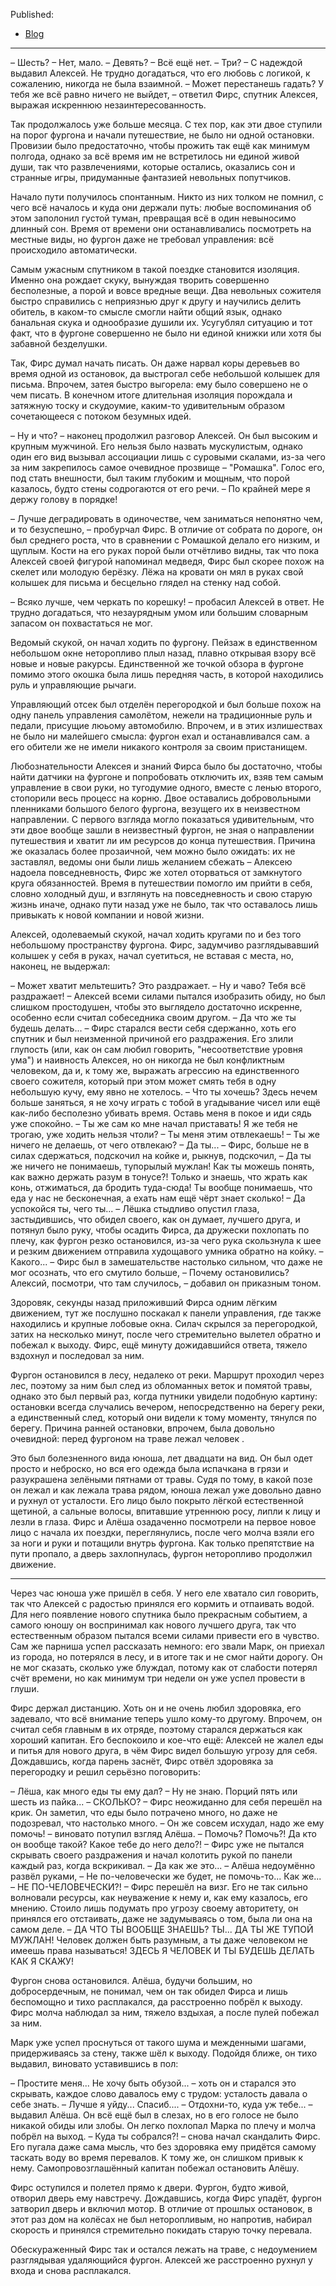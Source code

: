 Published:
* [Blog](https://log.ileamare.ru/2018/12/blog-post.html)

---

– Шесть?
– Нет, мало.
– Девять?
– Всё ещё нет.
– Три? – С надеждой выдавил Алексей. Не трудно догадаться, что его любовь с логикой, к сожалению, никогда не была взаимной.
– Может перестанешь гадать? У тебя же всё равно ничего не выйдет, – ответил Фирс, спутник Алексея, выражая искреннюю незаинтересованность.

Так продолжалось уже больше месяца. С тех пор, как эти двое ступили на порог фургона и начали путешествие, не было ни одной остановки. Провизии было предостаточно, чтобы прожить так ещё как минимум полгода, однако за всё время им не встретилось ни единой живой души, так что развлечениями, которые остались, оказались сон и странные игры, придуманные фантазией невольных попутчиков. 

Начало пути получилось спонтанным. Никто из них толком не помнил, с чего всё началось и куда они держали путь: любые воспоминания об этом заполонил густой туман, превращая всё в один невыносимо длинный сон. Время от времени они останавливались посмотреть на местные виды, но фургон даже не требовал управления: всё происходило автоматически.

Самым ужасным спутником в такой поездке становится изоляция. Именно она рождает скуку, вынуждая творить совершенно бесполезные, а порой и вовсе вредные вещи. Два невольных сожителя быстро справились с неприязнью друг к другу и научились делить обитель, в каком-то смысле смогли найти общий язык, однако банальная скука и однообразие душили их. Усугублял ситуацию и тот факт, что в фургоне совершенно не было ни единой книжки или хотя бы забавной безделушки.

Так, Фирс думал начать писать. Он даже нарвал коры деревьев во время одной из остановок, да выстрогал себе небольшой колышек для письма. Впрочем, затея быстро выгорела: ему было совершено не о чем писать. В конечном итоге длительная изоляция порождала и затяжную тоску и скудоумие, каким-то удивительным образом сочетающееся с потоком безумных идей.

– Ну и что? – наконец продолжил разговор Алексей. Он был высоким и крупным мужчиной. Его нельзя было назвать мускулистым, однако один его вид вызывал ассоциации лишь с суровыми скалами, из-за чего за ним закрепилось самое очевидное прозвище – "Ромашка". Голос его, под стать внешности, был таким глубоким и мощным, что порой казалось, будто стены содрогаются от его речи. – По крайней мере я держу голову в порядке!

– Лучше деградировать в одиночестве, чем заниматься непонятно чем, и то безуспешно, – пробурчал Фирс. В отличие от собрата по дороге, он был среднего роста, что в сравнении с Ромашкой делало его низким, и щуплым. Кости на его руках порой были отчётливо видны, так что пока Алексей своей фигурой напоминал медведя, Фирс был скорее похож на скелет или молодую берёзку. Лёжа на кровати он мял в руках свой колышек для письма и бесцельно глядел на стенку над собой.

– Всяко лучше, чем черкать по корешку! – пробасил Алексей в ответ. Не трудно догадаться, что незаурядным умом или большим словарным запасом он похвастаться не мог.

Ведомый скукой, он начал ходить по фургону. Пейзаж в единственном небольшом окне неторопливо плыл назад, плавно открывая взору всё новые и новые ракурсы. Единственной же точкой обзора в фургоне помимо этого окошка была лишь передняя часть, в которой находились руль и управляющие рычаги.

Управляющий отсек был отделён перегородкой и был больше похож на одну панель управления самолётом, нежели на традиционные руль и педали, присущие люьому автомобилю. Впрочем, и в этих излишествах не было ни малейшего смысла: фургон ехал и останавливался сам. а его обители же не имели никакого контроля за своим пристанищем.

Любознательности Алексея и знаний Фирса было бы достаточно, чтобы найти датчики на фургоне и попробовать отключить их, взяв тем самым управление в свои руки, но тугодумие одного, вместе с ленью второго, стопорили весь процесс на корню. Двое оставались добровольными пленниками большого белого фургона, везущего их в неизвестном направлении. С первого взгляда могло показаться удивительным, что эти двое вообще зашли в неизвестный фургон, не зная о направлении путешествия и хватит ли им ресурсов до конца путешествия. Причина же оказалась более прозаичной, чем можно было ожидать: их не заставлял, ведомы они были лишь желанием сбежать – Алексею надоела повседневность, Фирс же хотел оторваться от замкнутого круга обязанностей. Время в путешествии помогло им прийти в себя, словно холодный душ, и взглянуть на повседневность и свою старую жизнь иначе, однако пути назад уже не было, так что оставалось лишь привыкать к новой компании и новой жизни.

Алексей, одолеваемый скукой, начал ходить кругами по и без того небольшому пространству фургона. Фирс, задумчиво разглядывавший колышек у себя в руках, начал суетиться, не вставая с места, но, наконец, не выдержал:

– Может хватит мельтешить? Это раздражает.
– Ну и чаво? Тебя всё раздражает! – Алексей всеми силами пытался изобразить обиду, но был слишком простодушен, чтобы это выглядело достаточно искренне, особенно если считал собеседника своим другом.
– Да что же ты будешь делать... – Фирс старался вести себя сдержанно, хоть его спутник и был неизменной причиной его раздражения. Его злили глупость (или, как он сам любил говорить, "несоответствие уровня ума") и наивность Алексея, но он никогда не был конфликтным человеком, да и, к тому же, выражать агрессию на единственного своего сожителя, который при этом может смять тебя в одну небольшую кучу, ему явно не хотелось. – Что ты хочешь? Здесь нечем больше заняться, я не хочу играть с тобой в угадывание чисел или ещё как-либо бесполезно убивать время. Оставь меня в покое и иди сядь уже спокойно.
– Ты же сам ко мне начал приставать! Я же тебя не трогаю, уже ходить нельзя чтоли?
– Ты меня этим отвлекаешь!
– Ты же ничего не делаешь, от чего отвлекаю?
– Да ты... – Фирс, больше не в силах сдержаться, подскочил на койке и, рыкнув, подскочил, – Да ты же ничего не понимаешь, тупорылый мужлан! Как ты можешь понять, как важно держать разум в тонусе?! Только и знаешь, что жрать как конь, отжиматься, да бродить туда-сюда! Ты вообще понимаешь, что еда у нас не бесконечная, а ехать нам ещё чёрт знает сколько!
– Да успокойся ты, чего ты... – Лёшка стыдливо опустил глаза, застыдившись, что обидел своего, как он думает, лучшего друга, и потянул было руку, чтобы осадить Фирса, да дружески похлопать по плечу, как фургон резко остановился, из-за чего рука скользнула к шее и резким движением отправила худощавого умника обратно на койку.
– Какого... – Фирс был в замешательстве настолько сильном, что даже не мог осознать, что его смутило больше, – Почему остановились? Алексий, посмотри, что там случилось, – добавил он приказным тоном.

Здоровяк, секунды назад приложивший Фирса одним лёгким движением, тут же послушно поскакал к панели управления, где также находились и крупные лобовые окна. Силач скрылся за перегородкой, затих на несколько минут, после чего стремительно вылетел обратно и побежал к выходу. Фирс, ещё минуту дожидавшийся ответа, тяжело вздохнул и последовал за ним.

Фургон остановился в лесу, недалеко от реки. Маршрут проходил через лес, поэтому за ним был след из обломанных веток и помятой травы, однако это был первый раз, когда путники увидели подобную картину: остановки всегда случались вечером, непосредственно на берегу реки, а единственный след, который они видели к тому моменту, тянулся по берегу. Причина ранней остановки, впрочем, была довольно очевидной: перед фургоном на траве лежал человек .

Это был болезненного вида юноша, лет двадцати на вид. Он был одет просто и неброско, но вся его одежда была испачкана в грязи и разукрашена зелёными пятнами от травы. Судя по тому, в какой позе он лежал и как лежала трава рядом, юноша лежал уже довольно давно и рухнул от усталости. Его лицо было покрыто лёгкой естественной щетиной, а сальные волосы, впитавшие утреннюю росу, липли к лицу и лезли в глаза. Фирс и Алёша озадаченно посмотрели на первое новое лицо с начала их поездки, переглянулись, после чего молча взяли его за ноги и руки и потащили внутрь фургона. Как только препятствие на пути пропало, а дверь захлопнулась, фургон неторопливо продолжил движение.

---

Через час юноша уже пришёл в себя. У него еле хватало сил говорить, так что Алексей с радостью принялся его кормить и отпаивать водой. Для него появление нового спутника было прекрасным событием, а самого юношу он воспринимал как нового лучшего друга, так что естественным образом пытался всеми силами привести его в чувство. Сам же парниша успел рассказать немного: его звали Марк, он приехал из города, но потерялся в лесу, и в итоге так и не смог найти дорогу. Он не мог сказать, сколько уже блуждал, потому как от слабости потерял счёт времени, но как минимум три недели он уже успел провести в глуши.

Фирс держал дистанцию. Хоть он и не очень любил здоровяка, его задевало, что всё внимание теперь ушло кому-то другому. Впрочем, он считал себя главным в их отряде, поэтому старался держаться как хороший капитан. Его беспокоило и кое-что ещё: Алексей не жалел еды и питья для нового друга, в чём Фирс видел большую угрозу для себя. Дождавшись, когда парень заснёт, Фирс отвёл здоровяка за перегородку и решил серьёзно поговорить:

– Лёша, как много еды ты ему дал?
– Ну не знаю. Порций пять или шесть из пайка...
– СКОЛЬКО? – Фирс неожиданно для себя перешёл на крик. Он заметил, что еды было потрачено много, но даже не подозревал, что настолько много.
– Он же совсем исхудал, надо же ему помочь! – виновато потупил взгляд Алёша.
– Помочь? Помочь?! Да кто он вообще такой? Какое тебе до него дело?! – Фирс уже не пытался скрывать своего раздражения и начал колотить рукой по панели каждый раз, когда вскрикивал.
– Да как же это... – Алёша недоумённо развёл руками, – Не по-человечески же будет, не помочь-то... Как же...
– НЕ ПО-ЧЕЛОВЕЧЕСКИ?! – Фирс перешёл на визг. Его не так сильно волновали ресурсы, как неуважение к нему и, как ему казалось, его мнению. Стоило лишь подумать про угрозу своему авторитету, он принялся его отстаивать, даже не задумываясь о том, была ли она на самом деле. – ДА ЧТО ТЫ ВООБЩЕ ЗНАЕШЬ? ТЫ... ДА ТЫ ЖЕ ТУПОЙ МУЖЛАН! Человек должен быть разумным, а ты даже человеком не имеешь права называться! ЗДЕСЬ Я ЧЕЛОВЕК И ТЫ БУДЕШЬ ДЕЛАТЬ КАК Я СКАЖУ!

Фургон снова остановился. Алёша, будучи большим, но добросердечным, не понимал, чем он так обидел Фирса и лишь беспомощно и тихо расплакался, да расстроенно побрёл к выходу. Фирс молча наблюдал за ним, тяжело вздыхая, а после пулей побежал за ним.

Марк уже успел проснуться от такого шума и межденными шагами, придерживаясь за стену, также шёл к выходу. Подойдя ближе, он тихо выдавил, виновато уставившись в пол:

– Простите меня... Не хочу быть обузой... – хоть он и старался это скрывать, каждое слово давалось ему с трудом: усталость давала о себе знать. – Лучше я уйду... Спасиб....
– Отдохни-то, куда уж тебе... – выдавил Алёша. Он всё ещё был в слезах, но в его голосе не было никакой обиды или злобы. Он легко похлопал Марка по плечу и молча побрёл на выход.
– Куда ты собрался?! – снова начал скандалить Фирс. Его пугала даже сама мысль, что без здоровяка ему придётся самому таскать воду во время перевалов. К тому же, он слишком привык к нему. Самопровозглашённый капитан побежал остановить Алёшу.

Фирс оступился и полетел прямо к двери. Фургон, будто живой, отворил дверь ему навстречу. Дождавшись, когда Фирс упадёт, фургон затворил дверь и включил мотор. В отличие от прошлых остановок, в этот раз дом на колёсах не был неторопливым, но напротив, набирал скорость и принялся стремительно покидать старую точку перевала.

Обескураженный Фирс так и остался лежать на траве, с недоумением разглядывая удаляющийся фургон. Алексей же расстроенно рухнул у входа и снова расплакался.
